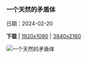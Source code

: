 ### 一个天然的矛盾体

日期：2024-02-20

**下载**  |  [1920x1080](https://cn.bing.com/th?id=OHR.YosemiteFirefall_ZH-CN2236242565_1920x1080.jpg)  |  [3840x2160](https://cn.bing.com/th?id=OHR.YosemiteFirefall_ZH-CN2236242565_UHD.jpg)

![一个天然的矛盾体](https://cn.bing.com/th?id=OHR.YosemiteFirefall_ZH-CN2236242565_1920x1080.jpg "火瀑布，优胜美地国家公园，加利福尼亚州，美国 (© Gregory B Cuvelier/Shutterstock)")

